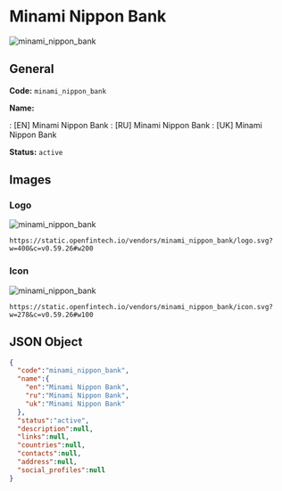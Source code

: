 
# Minami Nippon Bank 
![minami_nippon_bank](https://static.openfintech.io/vendors/minami_nippon_bank/logo.svg?w=400&c=v0.59.26#w200)  

## General 
 
**Code:** `minami_nippon_bank` 
 
**Name:** 
 
:	[EN] Minami Nippon Bank 
:	[RU] Minami Nippon Bank 
:	[UK] Minami Nippon Bank 
 
**Status:** `active` 
 

## Images 

### Logo 
 
![minami_nippon_bank](https://static.openfintech.io/vendors/minami_nippon_bank/logo.svg?w=400&c=v0.59.26#w200)  

```
https://static.openfintech.io/vendors/minami_nippon_bank/logo.svg?w=400&c=v0.59.26#w200
```  

### Icon 
 
![minami_nippon_bank](https://static.openfintech.io/vendors/minami_nippon_bank/icon.svg?w=278&c=v0.59.26#w100)  

```
https://static.openfintech.io/vendors/minami_nippon_bank/icon.svg?w=278&c=v0.59.26#w100
```  

## JSON Object 

```json
{
  "code":"minami_nippon_bank",
  "name":{
    "en":"Minami Nippon Bank",
    "ru":"Minami Nippon Bank",
    "uk":"Minami Nippon Bank"
  },
  "status":"active",
  "description":null,
  "links":null,
  "countries":null,
  "contacts":null,
  "address":null,
  "social_profiles":null
}
```  
